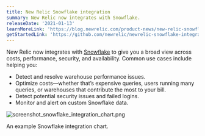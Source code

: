 ```yaml
---
title: New Relic Snowflake integration
summary: New Relic now integrates with Snowflake.
releaseDate: '2021-01-13'
learnMoreLink: 'https://blog.newrelic.com/product-news/new-relic-snowflake-integration/'
getStartedLink: 'https://github.com/newrelic/newrelic-snowflake-integration'
---
```


New Relic now integrates with [Snowflake](https://github.com/newrelic/newrelic-snowflake-integration) to give you a broad view across costs, performance, security, and availability. Common use cases include helping you:

* Detect and resolve warehouse performance issues.
* Optimize costs—whether that’s expensive queries, users running many queries, or warehouses that contribute the most to your bill.
* Detect potential security issues and failed logins.
* Monitor and alert on custom Snowflake data.

![screenshot_snowflake_integration_chart.png](./images/screenshot_snowflake_integration_chart.png "screenshot_snowflake_integration_chart.webp")

An example Snowflake integration chart.
